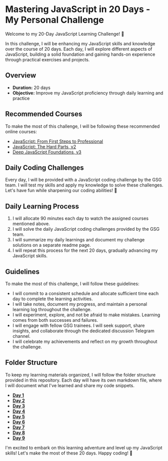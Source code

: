 # Mastering JavaScript in 20 Days - My Personal Challenge

Welcome to my 20-Day JavaScript Learning Challenge! 🚀

In this challenge, I will be enhancing my JavaScript skills and knowledge over the course of 20 days. Each day, I will explore different aspects of JavaScript, building a solid foundation and gaining hands-on experience through practical exercises and projects.

## Overview
- **Duration:** 20 days
- **Objective:** Improve my JavaScript proficiency through daily learning and practice

## Recommended Courses
To make the most of this challenge, I will be following these recommended online courses:
- [JavaScript: From First Steps to Professional](https://frontendmasters.com/courses/javascript-first-steps/)
- [JavaScript: The Hard Parts, v2](https://frontendmasters.com/courses/javascript-hard-parts-v2/)
- [Deep JavaScript Foundations, v3](https://frontendmasters.com/courses/deep-javascript-v3/)

## Daily Coding Challenges
Every day, I will be provided with a JavaScript coding challenge by the GSG team. I will test my skills and apply my knowledge to solve these challenges. Let's have fun while sharpening our coding abilities! 💪

## Daily Learning Process
1. I will allocate 90 minutes each day to watch the assigned courses mentioned above.
2. I will solve the daily JavaScript coding challenges provided by the GSG team.
3. I will summarize my daily learnings and document my challenge solutions on a separate readme page.
4. I will repeat this process for the next 20 days, gradually advancing my JavaScript skills.

## Guidelines
To make the most of this challenge, I will follow these guidelines:
- I will commit to a consistent schedule and allocate sufficient time each day to complete the learning activities.
- I will take notes, document my progress, and maintain a personal learning log throughout the challenge.
- I will experiment, explore, and not be afraid to make mistakes. Learning comes from both successes and failures.
- I will engage with fellow GSG trainees. I will seek support, share insights, and collaborate through the dedicated discussion Telegram channel.
- I will celebrate my achievements and reflect on my growth throughout the challenge.

## Folder Structure
To keep my learning materials organized, I will follow the folder structure provided in this repository. Each day will have its own markdown file, where I will document what I've learned and share my code snippets.

- [**Day 1**](https://github.com/mohammad-husaini/Mastering-JavaScript-in-20-Days/blob/main/Day1.md)
- [**Day 2**](https://github.com/mohammad-husaini/Mastering-JavaScript-in-20-Days/blob/main/Day2.md)
- [**Day 3**](https://github.com/mohammad-husaini/Mastering-JavaScript-in-20-Days/blob/main/Day3.md)
- [**Day 4**](https://github.com/mohammad-husaini/Mastering-JavaScript-in-20-Days/blob/main/Day4.md)
- [**Day 5**](https://github.com/mohammad-husaini/Mastering-JavaScript-in-20-Days/blob/main/Day5.md)
- [**Day 6**](https://github.com/mohammad-husaini/Mastering-JavaScript-in-20-Days/blob/main/Day6.md)
- [**Day 7**](https://github.com/mohammad-husaini/Mastering-JavaScript-in-20-Days/blob/main/Day7.md)
- [**Day 8**](https://github.com/mohammad-husaini/Mastering-JavaScript-in-20-Days/blob/main/Day8.md)
- [**Day 9**](https://github.com/mohammad-husaini/Mastering-JavaScript-in-20-Days/blob/main/Day9.md)

I'm excited to embark on this learning adventure and level up my JavaScript skills! Let's make the most of these 20 days. Happy coding! 🎉
